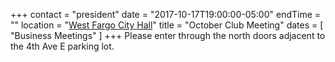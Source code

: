 +++
contact = "president"
date = "2017-10-17T19:00:00-05:00"
endTime = ""
location = "[West Fargo City Hall](/places/west-fargo-city-hall/)"
title = "October Club Meeting"
dates = [ "Business Meetings" ]
+++
Please enter through the north
doors adjacent to the 4th Ave E parking lot.

